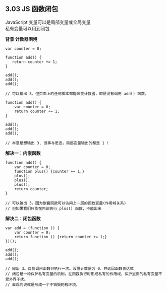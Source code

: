 ## 3.03 JS 函数闭包

JavaScript 变量可以是局部变量或全局变量      
私有变量可以用到闭包      

**背景 计数器困境**
```
var counter = 0;
 
function add() {
   return counter += 1;
}
 
add();
add();
add();

// 可以输出 3。但页面上的任何脚本都能改变计数器，即便没有调用 add() 函数。
```

```
function add() {
    var counter = 0;
    return counter += 1;
}
 
add();
add();
add();

// 本意是想输出 3, 但事与愿违，局部变量输出的都是 1 !
```

**解决一：内嵌函数**
```
function add() {
	var counter = 0;
    function plus() {counter += 1;}
    plus(); 
	plus(); 
	plus(); 
    return counter; 
}

// 可以输出 3。因为嵌套函数可以访问上一层的函数变量(作用域关系)
// 但如果我们只能在内部执行 plus() 函数，不能出来
```

**解决二：闭包函数**
```
var add = (function () {
    var counter = 0;
    return function () {return counter += 1;}
})();
 
add();
add();
add();
 
// 输出 3。自我调用函数只执行一次。设置计数器为 0。并返回函数表达式
// 闭包是一种保护私有变量的机制，在函数执行时形成私有的作用域，保护里面的私有变量不受外界干扰。
// 直观的说就是形成一个不销毁的栈环境。
```